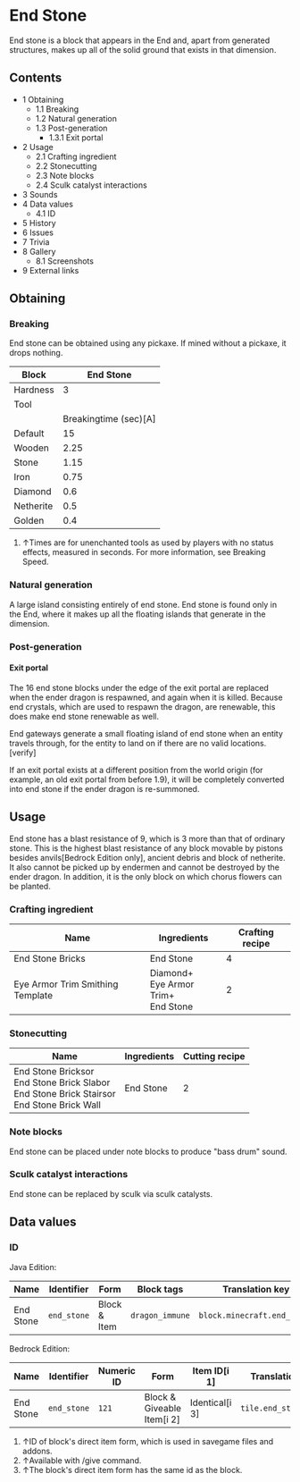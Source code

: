 # End Stone
End stone is a block that appears in the End and, apart from generated structures, makes up all of the solid ground that exists in that dimension.

## Contents
- 1 Obtaining
	- 1.1 Breaking
	- 1.2 Natural generation
	- 1.3 Post-generation
		- 1.3.1 Exit portal
- 2 Usage
	- 2.1 Crafting ingredient
	- 2.2 Stonecutting
	- 2.3 Note blocks
	- 2.4 Sculk catalyst interactions
- 3 Sounds
- 4 Data values
	- 4.1 ID
- 5 History
- 6 Issues
- 7 Trivia
- 8 Gallery
	- 8.1 Screenshots
- 9 External links

## Obtaining
### Breaking
End stone can be obtained using any pickaxe. If mined without a pickaxe, it drops nothing.

| Block     | End Stone             |
|-----------|-----------------------|
| Hardness  | 3                     |
| Tool      |                       |
|           | Breakingtime (sec)[A] |
| Default   | 15                    |
| Wooden    | 2.25                  |
| Stone     | 1.15                  |
| Iron      | 0.75                  |
| Diamond   | 0.6                   |
| Netherite | 0.5                   |
| Golden    | 0.4                   |

1. ↑Times are for unenchanted tools as used by players with no status effects, measured in seconds. For more information, see Breaking Speed.

### Natural generation
A large island consisting entirely of end stone.
End stone is found only in the End, where it makes up all the floating islands that generate in the dimension.


### Post-generation
#### Exit portal
The 16 end stone blocks under the edge of the exit portal are replaced when the ender dragon is respawned, and again when it is killed. Because end crystals, which are used to respawn the dragon, are renewable, this does make end stone renewable as well.

End gateways generate a small floating island of end stone when an entity travels through, for the entity to land on if there are no valid locations.[verify]

If an exit portal exists at a different position from the world origin (for example, an old exit portal from before 1.9), it will be completely converted into end stone if the ender dragon is re-summoned.

## Usage
End stone has a blast resistance of 9, which is 3 more than that of ordinary stone. This is the highest blast resistance of any block movable by pistons besides anvils‌[Bedrock Edition  only], ancient debris and block of netherite. It also cannot be picked up by endermen and cannot be destroyed by the ender dragon. In addition, it is the only block on which chorus flowers can be planted.

### Crafting ingredient
| Name                             | Ingredients                                | Crafting recipe |
|----------------------------------|--------------------------------------------|-----------------|
| End Stone Bricks                 | End Stone                                  | 4               |
| Eye Armor Trim Smithing Template | Diamond+<br/>Eye Armor Trim+<br/>End Stone | 2               |

### Stonecutting
| Name                                                                                                | Ingredients | Cutting recipe |
|-----------------------------------------------------------------------------------------------------|-------------|----------------|
| End Stone Bricksor<br/>End Stone Brick Slabor<br/>End Stone Brick Stairsor<br/>End Stone Brick Wall | End Stone   | 2              |

### Note blocks
End stone can be placed under note blocks to produce "bass drum" sound.

### Sculk catalyst interactions
End stone can be replaced by sculk via sculk catalysts.

## Data values
### ID
Java Edition:

| Name      | Identifier  | Form         | Block tags      | Translation key             |
|-----------|-------------|--------------|-----------------|-----------------------------|
| End Stone | `end_stone` | Block & Item | `dragon_immune` | `block.minecraft.end_stone` |

Bedrock Edition:

| Name      | Identifier  | Numeric ID | Form                       | Item ID[i 1]   | Translation key       |
|-----------|-------------|------------|----------------------------|----------------|-----------------------|
| End Stone | `end_stone` | `121`      | Block & Giveable Item[i 2] | Identical[i 3] | `tile.end_stone.name` |

1. ↑ID of block's direct item form, which is used in savegame files and addons.
2. ↑Available with /give command.
3. ↑The block's direct item form has the same id as the block.


